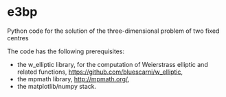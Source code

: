 # e3bp
Python code for the solution of the three-dimensional problem of two fixed centres

The code has the following prerequisites:

* the w_elliptic library, for the computation of Weierstrass elliptic and related functions,
  https://github.com/bluescarni/w_elliptic,
* the mpmath library, http://mpmath.org/,
* the matplotlib/numpy stack.
